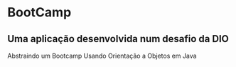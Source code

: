 # BootCamp
## Uma aplicação desenvolvida num desafio da DIO 
 Abstraindo um Bootcamp Usando Orientação a Objetos em Java
